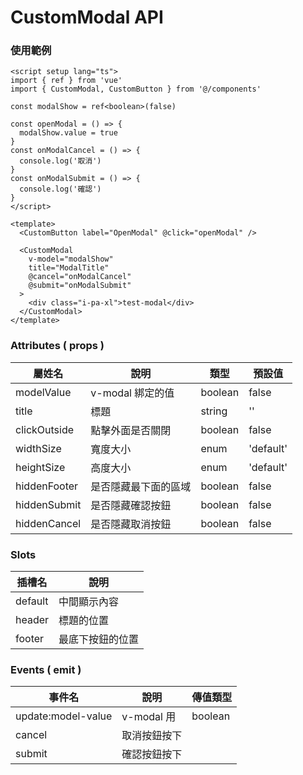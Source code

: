 # CustomModal API

### 使用範例

```vue
<script setup lang="ts">
import { ref } from 'vue'
import { CustomModal, CustomButton } from '@/components'

const modalShow = ref<boolean>(false)

const openModal = () => {
  modalShow.value = true
}
const onModalCancel = () => {
  console.log('取消')
}
const onModalSubmit = () => {
  console.log('確認')
}
</script>

<template>
  <CustomButton label="OpenModal" @click="openModal" />

  <CustomModal
    v-model="modalShow"
    title="ModalTitle"
    @cancel="onModalCancel"
    @submit="onModalSubmit"
  >
    <div class="i-pa-xl">test-modal</div>
  </CustomModal>
</template>
```

### Attributes ( props )

| 屬姓名       | 說明                 | 類型    | 預設值    |
| ------------ | -------------------- | ------- | --------- |
| modelValue   | v-modal 綁定的值     | boolean | false     |
| title        | 標題                 | string  | ''        |
| clickOutside | 點擊外面是否關閉     | boolean | false     |
| widthSize    | 寬度大小             | enum    | 'default' |
| heightSize   | 高度大小             | enum    | 'default' |
| hiddenFooter | 是否隱藏最下面的區域 | boolean | false     |
| hiddenSubmit | 是否隱藏確認按鈕     | boolean | false     |
| hiddenCancel | 是否隱藏取消按鈕     | boolean | false     |

### Slots

| 插槽名  | 說明             |
| ------- | ---------------- |
| default | 中間顯示內容     |
| header  | 標題的位置       |
| footer  | 最底下按鈕的位置 |

### Events ( emit )

| 事件名            | 說明         | 傳值類型 |
| ----------------- | ------------ | -------- |
| update:model-value | v-modal 用   | boolean  |
| cancel            | 取消按鈕按下 |          |
| submit            | 確認按鈕按下 |          |
